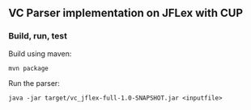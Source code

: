 ## **VC Parser implementation on JFLex with CUP**
### **Build, run, test**
Build using maven:

`mvn package`

Run the parser:

`java -jar target/vc_jflex-full-1.0-SNAPSHOT.jar <inputfile>`